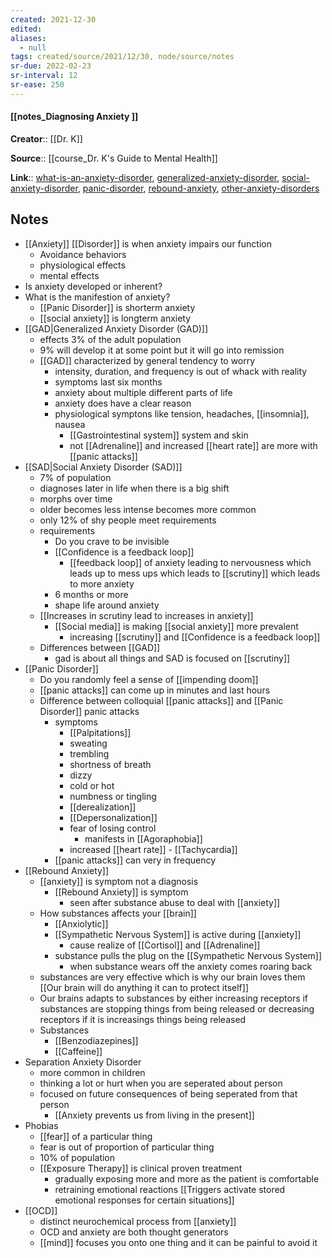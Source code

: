 ```yaml
---
created: 2021-12-30 
edited: 
aliases:
  - null
tags: created/source/2021/12/30, node/source/notes
sr-due: 2022-02-23
sr-interval: 12
sr-ease: 250
---
```


#### [[notes_Diagnosing Anxiety ]]

**Creator**:: [[Dr. K]]
 
**Source**:: [[course_Dr. K's Guide to Mental Health]]

**Link**:: [what-is-an-anxiety-disorder](https://coaching.healthygamer.gg/guide/lessons/what-is-an-anxiety-disorder), [generalized-anxiety-disorder](https://coaching.healthygamer.gg/guide/lessons/generalized-anxiety-disorder), [social-anxiety-disorder](https://coaching.healthygamer.gg/guide/lessons/social-anxiety-disorder), [panic-disorder](https://coaching.healthygamer.gg/guide/lessons/panic-disorder), [rebound-anxiety](https://coaching.healthygamer.gg/guide/lessons/rebound-anxiety), [other-anxiety-disorders](https://coaching.healthygamer.gg/guide/lessons/other-anxiety-disorders)

## Notes

- [[Anxiety]] [[Disorder]] is when anxiety impairs our function
	- Avoidance behaviors
	- physiological effects
	- mental effects 
- Is anxiety developed or inherent?
- What is the manifestion of anxiety?
	- [[Panic Disorder]] is shorterm anxiety
	- [[social anxiety]] is longterm anxiety
- [[GAD|Generalized Anxiety Disorder (GAD)]]
	- effects 3% of the adult population
	- 9% will develop it at some point but it will go into remission
	- [[GAD]] characterized by general tendency to worry
		- intensity, duration, and frequency is out of whack with reality
		- symptoms last six months
		- anxiety about multiple different parts of life
		- anxiety does have a clear reason
		- physiological symptons like tension, headaches, [[insomnia]], nausea
			- [[Gastrointestinal system]] system and skin
			- not [[Adrenaline]] and increased [[heart rate]] are more with [[panic attacks]]
- [[SAD|Social Anxiety Disorder (SAD)]]
	- 7% of population 
	- diagnoses later in life when there is a big shift
	- morphs over time
	- older becomes less intense becomes more common
	- only 12% of shy people meet requirements
	- requirements
		- Do you crave to be invisible
		- [[Confidence is a feedback loop]]
			- [[feedback loop]] of anxiety leading to nervousness which leads up to mess ups which leads to [[scrutiny]] which leads to more anxiety
		- 6 months or more
		- shape life around anxiety
	- [[Increases in scrutiny lead to increases in anxiety]]
		- [[Social media]] is making [[social anxiety]] more prevalent
			- increasing [[scrutiny]] and [[Confidence is a feedback loop]]
	- Differences between [[GAD]] 
		- gad is about all things and SAD is focused on [[scrutiny]]
- [[Panic Disorder]]
	- Do you randomly feel a sense of [[impending doom]]
	- [[panic attacks]] can come up in minutes and last hours
	- Difference between colloquial [[panic attacks]] and [[Panic Disorder]] panic attacks
		- symptoms
			- [[Palpitations]]
			- sweating
			- trembling
			- shortness of breath
			- dizzy 
			- cold or hot
			- numbness or tingling
			- [[derealization]]
			- [[Depersonalization]]
			- fear of losing control
				- manifests in [[Agoraphobia]]
			- increased [[heart rate]] - [[Tachycardia]]
		- [[panic attacks]] can very in frequency
- [[Rebound Anxiety]]
	- [[anxiety]] is symptom not a diagnosis
		- [[Rebound Anxiety]] is symptom
			- seen after substance abuse to deal with [[anxiety]]
	- How substances affects your [[brain]]
		- [[Anxiolytic]]
		- [[Sympathetic Nervous System]] is active during [[anxiety]]
			- cause realize of [[Cortisol]] and [[Adrenaline]]
		- substance pulls the plug on the [[Sympathetic Nervous System]]
			- when substance wears off the anxiety comes roaring back
	- substances are very effective which is why our brain loves them [[Our brain will do anything it can to protect itself]]
	- Our brains adapts to substances by either increasing receptors if substances are stopping things from being released or decreasing receptors if it is increasings things being released
	- Substances
		- [[Benzodiazepines]]
		- [[Caffeine]]
- Separation Anxiety Disorder  
	- more common in children
	- thinking a lot or hurt when you are seperated about person
	- focused on future consequences of being seperated from that person
		- [[Anxiety prevents us from living in the present]]
- Phobias  
	- [[fear]] of a particular thing
	- fear is out of proportion of particular thing
	- 10% of population
	- [[Exposure Therapy]] is clinical proven treatment
		- gradually exposing more and more as the patient is comfortable
		- retraining emotional reactions [[Triggers activate stored emotional responses for certain situations]]
- [[OCD]]
	- distinct neurochemical process from [[anxiety]]
	- OCD and anxiety are both thought generators
	- [[mind]] focuses you onto one thing and it can be painful to avoid it


